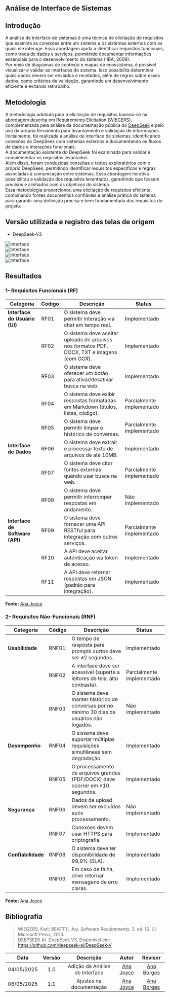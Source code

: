 ## Análise de Interface de Sistemas

## Introdução

A análise de interface de sistemas é uma técnica de elicitação de requisitos que examina as conexões entre um sistema e os sistemas externos com os quais ele 
interage. Essa abordagem ajuda a identificar requisitos funcionais, como troca de dados e serviços, permitindo documentar informações essenciais para o desenvolvimento 
do sistema (IIBA, 2009).  
Por meio de diagramas de contexto e mapas de ecossistema, é possível visualizar e validar as interfaces do sistema. Isso possibilita determinar quais dados 
devem ser enviados e recebidos, além de regras sobre esses dados, como critérios de validação, garantindo um desenvolvimento eficiente e evitando retrabalho.

## Metodologia

A metodologia adotada para a elicitação de requisitos baseou-se na abordagem descrita em Requirements Elicitation (WIEGERS), complementada pela análise da 
documentação pública do [DeepSeek](https://github.com/deepseek-ai/DeepSeek-V) e pelo uso da própria ferramenta para levantamento e validação de informações.  
Inicialmente, foi realizada a análise de interface de sistemas, identificando conexões do DeepSeek com sistemas externos e documentando os fluxos de dados e interações 
funcionais.  
A documentação existente do DeepSeek foi examinada para validar e complementar os requisitos levantados.  
Além disso, foram conduzidas consultas e testes exploratórios com o próprio DeepSeek, permitindo identificar requisitos específicos e regras associadas à comunicação entre sistemas. Essa abordagem iterativa possibilitou a validação dos requisitos levantados, garantindo que fossem precisos e alinhados com os objetivos do sistema.  
Essa metodologia proporcionou uma elicitação de requisitos eficiente, combinando fontes documentais confiáveis e análise prática do sistema para garantir uma definição precisa e bem fundamentada dos requisitos do projeto.

## Versão utilizada e registro das telas de origem

- DeepSeek-V3  

![Interface](../images/analise-de-interface/interface1.jpeg)  
![Interface](../images/analise-de-interface/Interface2.jpeg)  
![Interface](../images/analise-de-interface/Interface3.jpeg)  
![Interface](../images/analise-de-interface/Interface4.jpeg)  

## Resultados

### 1- Requisitos Funcionais (RF)

| **Categoria**                   | **Código** | **Descrição**                                                                               | **Status**                |
| ------------------------------- | ---------- | ------------------------------------------------------------------------------------------- | ------------------------- |
| **Interface do Usuário (UI)**   | RF01       | O sistema deve permitir interação via chat em tempo real.                                   | Implementado              |
|                                 | RF02       | O sistema deve aceitar uploads de arquivos nos formatos PDF, DOCX, TXT e imagens (com OCR). | Implementado              |
|                                 | RF03       | O sistema deve oferecer um botão para ativar/desativar busca na web.                        | Implementado              |
|                                 | RF04       | O sistema deve exibir respostas formatadas em Markdown (títulos, listas, código).           | Parcialmente implementado |
|                                 | RF05       | O sistema deve permitir limpar o histórico de conversas.                                    | Parcialmente implementado |
| **Interface de Dados**          | RF06       | O sistema deve extrair e processar texto de arquivos de até 10MB.                           | Implementado              |
|                                 | RF07       | O sistema deve citar fontes externas quando usar busca na web.                              | Parcialmente implementado |
|                                 | RF08       | O sistema deve permitir interromper respostas em andamento.                                 | Não implementado          |
| **Interface de Software (API)** | RF09       | O sistema deve fornecer uma API RESTful para integração com outros serviços.                | Parcialmente implementado |
|                                 | RF10       | A API deve aceitar autenticação via token de acesso.                                        | Implementado              |
|                                 | RF11       | A API deve retornar respostas em JSON (padrão para integração).                             | Implementado              |  

**Fonte:** [Ana Joyce](anajoyceamorim)

### 2- Requisitos Não-Funcionais (RNF)

| **Categoria**      | **Código** | **Descrição**                                                                               | **Status**                |
| ------------------ | ---------- | ------------------------------------------------------------------------------------------- | ------------------------- |
| **Usabilidade**    | RNF01      | O tempo de resposta para prompts curtos deve ser ≤2 segundos.                               | Implementado              |
|                    | RNF02      | A interface deve ser acessível (suporte a leitores de tela, alto contraste).                | Parcialmente implementado |
|                    | RNF03      | O sistema deve manter histórico de conversas por no mínimo 30 dias de usuários não logados. | Não implementado          |
| **Desempenho**     | RNF04      | O sistema deve suportar múltiplas requisições simultâneas sem degradação.                   | Implementado              |
|                    | RNF05      | O processamento de arquivos grandes (PDF/DOCX) deve ocorrer em ≤10 segundos.                | Implementado              |
| **Segurança**      | RNF06      | Dados de upload devem ser excluídos após processamento.                                     | Não implementado          |
|                    | RNF07      | Conexões devem usar HTTPS para criptografia.                                                | Implementado              |
| **Confiabilidade** | RNF08      | O sistema deve ter disponibilidade de 99,9% (SLA).                                          | Implementado              |
|                    | RNF09      | Em caso de falha, deve retornar mensagens de erro claras.                                   | Implementado              |  

**Fonte:** [Ana Joyce](anajoyceamorim)

## Bibliografia

> WIEGERS, Karl; BEATTY, Joy. Software Requirements. 3. ed. [S. l.]: Microsoft Press, 2013.  
> DEEPSEEK AI. DeepSeek V3. Disponível em: https://github.com/deepseek-ai/DeepSeek-V

| Data       | Versão | Descrição                                 | Autor             | Revisor          |
| :--------: | :----: | :----------:                              | :---------------: | :---------------:|
| 04/05/2025 |  1.0   | Adição da Análise de Interface            | [Ana Joyce](https://github.com/anajoyceamorim)| [Ana Borges](https://github.com/anabborges)|
| 06/05/2025 |  1.1   | Ajustes na documentação                   | [Ana Joyce](https://github.com/anajoyceamorim)| [Ana Borges](https://github.com/anabborges)|
